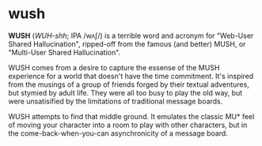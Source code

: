 # wush

**WUSH** (*WUH-shh*; IPA /wʌʃ/) is a terrible word and acronym for "Web-User Shared Hallucination", ripped-off from the famous (and better) MUSH, or "Multi-User Shared Hallucination".

WUSH comes from a desire to capture the essense of the MUSH experience for a world that doesn't have the time commitment. It's inspired from the musings of a group of friends forged by their textual adventures, but stymied by adult life. They were all too busy to play the old way, but were unsatisified by the limitations of traditional message boards.

WUSH attempts to find that middle ground. It emulates the classic MU* feel of moving your character into a room to play with other characters, but in the come-back-when-you-can asynchronicity of a message board.
